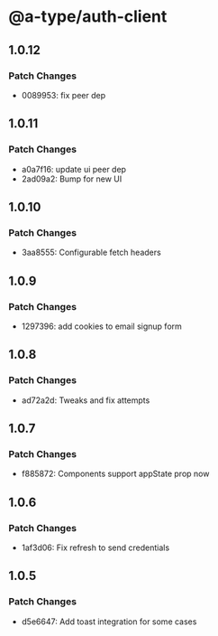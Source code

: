 # @a-type/auth-client

## 1.0.12

### Patch Changes

- 0089953: fix peer dep

## 1.0.11

### Patch Changes

- a0a7f16: update ui peer dep
- 2ad09a2: Bump for new UI

## 1.0.10

### Patch Changes

- 3aa8555: Configurable fetch headers

## 1.0.9

### Patch Changes

- 1297396: add cookies to email signup form

## 1.0.8

### Patch Changes

- ad72a2d: Tweaks and fix attempts

## 1.0.7

### Patch Changes

- f885872: Components support appState prop now

## 1.0.6

### Patch Changes

- 1af3d06: Fix refresh to send credentials

## 1.0.5

### Patch Changes

- d5e6647: Add toast integration for some cases
